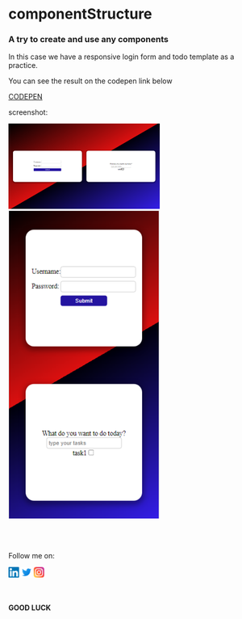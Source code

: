 # componentStructure
<h3>A try to create and use any components</h3>
<p>In this case we have a responsive login form and todo template as a practice.</p>
<p>You can see the result on the codepen link below</p>
<a href="https://codepen.io/maalireza51/pen/mdpRqJr">CODEPEN</a>
<p>screenshot:</p>
<p>
<img src="https://raw.githubusercontent.com/maalireza51/componentStructure/master/screenshots/Screenshot1.png" width="300px"/></br>
<img src="https://raw.githubusercontent.com/maalireza51/componentStructure/master/screenshots/Screenshot2.png" width="300px"/>
</p>
</br></br>
<p>Follow me on:</p>
<p><a href="https://www.linkedin.com/in/alireza-mashayekhi-693423235/"><img src="https://raw.githubusercontent.com/maalireza51/componentStructure/master/icons/linkedin.svg" width="21px"/></a> 
<a href="https://twitter.com/maalireza51"><img src="https://raw.githubusercontent.com/maalireza51/componentStructure/master/icons/twitter.svg" width="21px"/></a> 
<a href="https://www.instagram.com/deka_deve/"><img src="https://raw.githubusercontent.com/maalireza51/componentStructure/master/icons/instagram.svg" width="21px"/></a></p>

</br></br><strong>GOOD LUCK</strong>